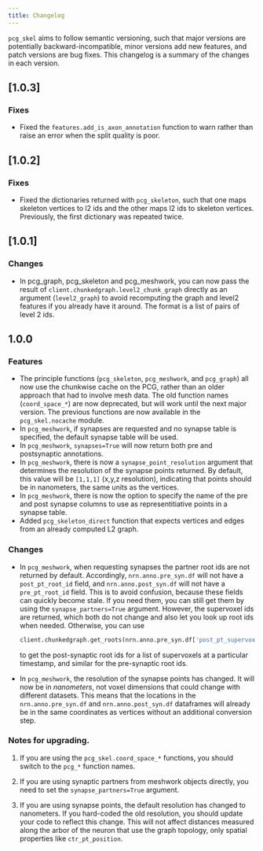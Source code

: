 ```yaml
---
title: Changelog
---
```


`pcg_skel` aims to follow semantic versioning, such that major versions are potentially backward-incompatible, minor versions add new features, and patch versions are bug fixes. This changelog is a summary of the changes in each version.

## [1.0.3]

### Fixes

* Fixed the `features.add_is_axon_annotation` function to warn rather than raise an error when the split quality is poor.

## [1.0.2]

### Fixes

* Fixed the dictionaries returned with `pcg_skeleton`, such that one maps skeleton vertices to l2 ids and the other maps l2 ids to skeleton vertices. Previously, the first dictionary was repeated twice.

## [1.0.1]

### Changes

* In pcg_graph, pcg_skeleton and pcg_meshwork, you can now pass the result of `client.chunkedgraph.level2_chunk_graph` directly as an argument (`level2_graph`) to avoid recomputing the graph and level2 features if you already have it around. The format is a list of pairs of level 2 ids.

## 1.0.0 

### Features

* The principle functions (`pcg_skeleton`, `pcg_meshwork`, and `pcg_graph`) all now use the chunkwise cache on the PCG, rather than an older approach that had to involve mesh data.
The old function names (`coord_space_*`) are now deprecated, but will work until the next major version. 
The previous functions are now available in the `pcg_skel.nocache` module.
* In `pcg_meshwork`, if synapses are requested and no synapse table is specified, the default synapse table will be used.
* In `pcg_meshwork`, `synapses=True` will now return both pre and postsynaptic annotations.
* In `pcg_meshwork`, there is now a `synapse_point_resolution` argument that determines the resolution of the synapse points returned.
By default, this value will be `[1,1,1]` (x,y,z resolution), indicating that points should be in nanometers, the same units as the vertices.
* In `pcg_meshwork`, there is now the option to specify the name of the pre and post synapse columns to use as representitiative points in a synapse table.
* Added `pcg_skeleton_direct` function that expects vertices and edges from an already computed L2 graph.

### Changes

* In `pcg_meshwork`, when requesting synapses the partner root ids are not returned by default. Accordingly, `nrn.anno.pre_syn.df` will not have a `post_pt_root_id` field, and `nrn.anno.post_syn.df` will not have a `pre_pt_root_id` field.
This is to avoid confusion, because these fields can quickly become stale.
If you need them, you can still get them by using the `synapse_partners=True` argument.
However, the supervoxel ids are returned, which both do not change and also let you look up root ids when needed.
Otherwise, you can use 

    ```python
    client.chunkedgraph.get_roots(nrn.anno.pre_syn.df['post_pt_supervoxel_id'], timestamp)
    ```

    to get the post-synaptic root ids for a list of supervoxels at a particular timestamp, and similar for the pre-synaptic root ids.

* In `pcg_meshwork`, the resolution of the synapse points has changed. It will now be in *nanometers*, not voxel dimensions that could change with different datasets. This means that the locations in the `nrn.anno.pre_syn.df` and `nrn.anno.post_syn.df` dataframes will already be in the same coordinates as vertices without an additional conversion step.

### Notes for upgrading.

1) If you are using the `pcg_skel.coord_space_*` functions, you should switch to the `pcg_*` function names.

2) If you are using synaptic partners from meshwork objects directly, you need to set the `synapse_partners=True` argument.

3) If you are using synapse points, the default resolution has changed to nanometers. If you hard-coded the old resolution, you should update your code to reflect this change. This will not affect distances measured along the arbor of the neuron that use the graph topology, only spatial properties like `ctr_pt_position`.
